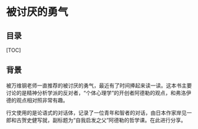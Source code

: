 被讨厌的勇气
===

目录
---

[TOC]

## 背景

被万维钢老师一直推荐的被讨厌的勇气，最近有了时间捧起来读一读。这本书主要讨论的是精神分析学派的反对者，“个体心理学”的开创者阿德勒的观点，和弗洛伊德的观点相对照非常有趣。

行文使用的是论语式的对话体，记录了一位青年和智者的对话，由日本作家岸见一郎和古贺史健写就，副标题为“自我启发之父”阿德勒的哲学课。在此进行分享。
